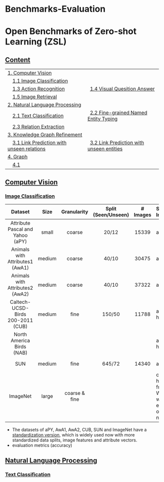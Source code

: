 # Benchmarks-Evaluation



# Open Benchmarks of Zero-shot Learning (ZSL)

## [Content](#content)

<table>
<!-- <tr><td colspan="2"><a href="#survey-papers">1. Survey</a></td></tr>  -->

<tr><td colspan="2"><a href="#computer-vision">1. Computer Vision</a></td></tr>
<tr>
    <td>&emsp;<a href="#image-classification">1.1 Image Classification</a></td>
    <td></td>
    <!-- <td>&ensp;<a href="#graph-types">1.2 Image Recognition (Multi-label)</a></td> -->
</tr>
<tr>
    <td>&emsp;<a href="#">1.3 Action Recognition</a></td>
    <td>&ensp;<a href="#analysis">1.4 Visual Quesition Answer</a></td>
</tr>
<tr>
    <td>&emsp;<a href="#efficiency">1.5 Image Retrieval</a></td>
    <td></td>
</tr>
<tr>
    <td colspan="2"><a href="#natural-language-processing">2. Natural Language Processing</a></td></tr> 
<tr>
    <td>&emsp;<a href="#text-classification">2.1 Text Classification</a></td>
    <td>&ensp;<a href="#chemistry-and-biology">2.2 Fine-grained Named Entity Typing</a></td>
</tr> 
<tr>
    <td>&emsp;<a href="#knowledge-graph">2.3 Relation Extraction</a></td>
    <td></td>
</tr>
<tr>
    <td colspan="2"><a href="#applications">3. Knowledge Graph Refinement</a></td>
</tr> 
<tr>
    <td>&emsp;<a href="#computer-vision">3.1 Link Prediction with unseen relations</a></td>
    <td>&ensp;<a href="#natural-language-processing">3.2 Link Prediction with unseen entities</a></td>
</tr> 
<tr>
    <td colspan="2"><a href="#applications">4. Graph</a></td>
</tr> 
<tr>
    <td>&emsp;<a href="#generation">4.1 </a></td>
    <td></td>
</tr> 

</table>




## [Computer Vision](#content)

### [Image Classification](#content)

| Dataset | Size | Granularity | Split (Seen/Unseen) | # Images | Side Information | Sources |
| :----: | :----: | :----: | :----: | :----: | :---- | :----: |
| Attribute Pascal and Yahoo (aPY) | small | coarse | 20/12 | 15339 | attribute | [Paper](https://www.cs.cmu.edu/~afarhadi/papers/Attributes.pdf) [Data](https://vision.cs.uiuc.edu/attributes/)|
| Animals with Attributes1 (AwA1) | medium | coarse | 40/10 | 30475 | attrbute | [Paper](https://hannes.nickisch.org/papers/articles/lampert13attributes.pdf) [Data](http://pub.ist.ac.at/~chl/AwA/)|
| Animals with Attributes2 (AwA2) | medium | coarse | 40/10 | 37322 | attrbute | [Paper](https://arxiv.org/pdf/1707.00600.pdf) [Data](http://cvml.ist.ac.at/AwA2/)|
| Caltech-UCSD- Birds 200-2011 (CUB) | medium | fine | 150/50 | 11788 | attribute, hierarchy| [Paper](http://www.vision.caltech.edu/visipedia/papers/WelinderEtal10_CUB-200.pdf) Data|
| North America Birds (NAB) |  |  |  |  | attribute, hierarchy | [Paper](https://gvanhorn38.github.io/assets/papers/building_a_bird_recognition_app.pdf) Data|
| SUN | medium | fine | 645/72 | 14340 | attribute | [Paper](https://cs.brown.edu/~gmpatter/pub_papers/SUN_Attribute_Database_CVPR2012.pdf) Data|
| ImageNet | large | coarse & fine |  |  | class hierarchy from WordNet, word embeddings of class names | Paper Data|

- The datasets of aPY, AwA1, AwA2, CUB, SUN and ImageNet have a [standardization version](https://www.mpi-inf.mpg.de/departments/computer-vision-and-machine-learning/research/zero-shot-learning/zero-shot-learning-the-good-the-bad-and-the-ugly), which is widely used now with more standardized data splits, image features and attribute vectors.
- evaluation metrics (accuracy)







## [Natural Language Processing](#content)

### [Text Classification](#content)
